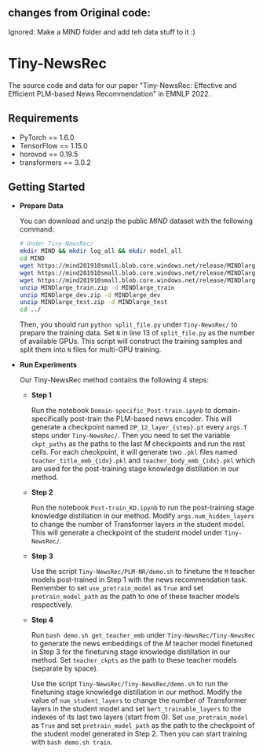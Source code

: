 ## changes from Original code:
Ignored: Make a MIND folder and add teh data stuff to it :)



# Tiny-NewsRec

The source code and data for our paper "Tiny-NewsRec: Effective and Efficient PLM-based News Recommendation" in EMNLP 2022.

## Requirements

- PyTorch == 1.6.0
- TensorFlow == 1.15.0
- horovod == 0.19.5
- transformers == 3.0.2

## Getting Started

- **Prepare Data**

  You can download and unzip the public *MIND* dataset with the following command:

  ```bash
  # Under Tiny-NewsRec/
  mkdir MIND && mkdir log_all && mkdir model_all
  cd MIND
  wget https://mind201910small.blob.core.windows.net/release/MINDlarge_train.zip
  wget https://mind201910small.blob.core.windows.net/release/MINDlarge_dev.zip
  wget https://mind201910small.blob.core.windows.net/release/MINDlarge_test.zip
  unzip MINDlarge_train.zip -d MINDlarge_train
  unzip MINDlarge_dev.zip -d MINDlarge_dev
  unzip MINDlarge_test.zip -d MINDlarge_test
  cd ../
  ```

  Then, you should run `python split_file.py` under `Tiny-NewsRec/` to prepare the training data. Set `N` in line 13 of `split_file.py` as the number of available GPUs. This script will construct the training samples and split them into `N` files for multi-GPU training.

- **Run Experiments**

  Our Tiny-NewsRec method contains the following 4 steps:

  - **Step 1**

    Run the notebook `Domain-specific_Post-train.ipynb` to domain-specifically post-train the PLM-based news encoder. This will generate a checkpoint named `DP_12_layer_{step}.pt` every `args.T` steps under `Tiny-NewsRec/`. Then you need to set the variable `ckpt_paths` as the paths to the last $M$ checkpoints and run the rest cells. For each checkpoint, it will generate two `.pkl` files named `teacher_title_emb_{idx}.pkl` and `teacher_body_emb_{idx}.pkl` which are used for the post-training stage knowledge distillation in our method.


  - **Step 2**

    Run the notebook `Post-train_KD.ipynb` to run the post-training stage knowledge distillation in our method. Modify `args.num_hidden_layers` to change the number of Transformer layers in the student model. This will generate a checkpoint of the student model under `Tiny-NewsRec/`.


  - **Step 3**

    Use the script `Tiny-NewsRec/PLM-NR/demo.sh` to finetune the `M` teacher models post-trained in Step 1 with the news recommendation task. Remember to set `use_pretrain_model` as `True` and set `pretrain_model_path` as the path to one of these teacher models respectively.


  - **Step 4**

    Run `bash demo.sh get_teacher_emb` under `Tiny-NewsRec/Tiny-NewsRec` to generate the news embeddings of the $M$ teacher model finetuned in Step 3 for the finetuning stage knowledge distillation in our method. Set `teacher_ckpts` as the path to these teacher models (separate by space).

    Use the script `Tiny-NewsRec/Tiny-NewsRec/demo.sh` to run the finetuning stage knowledge distillation in our method. Modify the value of `num_student_layers` to change the number of Transformer layers in the student model and set `bert_trainable_layers` to the indexes of its last two layers (start from 0). Set `use_pretrain_model` as `True` and set `pretrain_model_path` as the path to the checkpoint of the student model generated in Step 2. Then you can start training with `bash demo.sh train`.
